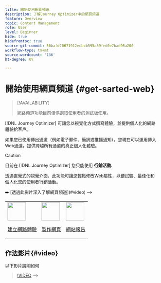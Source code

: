 ```yaml
---
title: 開始使用網頁頻道
description: 了解Journey Optimizer中的網頁頻道
feature: Overview
topic: Content Management
role: User
level: Beginner
hide: true
hidefromtoc: true
source-git-commit: 50bafd20671912ecbcb595a59fed0e7bad95a200
workflow-type: tm+mt
source-wordcount: '136'
ht-degree: 0%

---
```


# 開始使用網頁頻道 {#get-sarted-web}

>[!AVAILABILITY]
>
>網路頻道功能目前僅供選取使用者的測試版使用。

[!DNL Journey Optimizer] 可讓您以視覺化方式撰寫體驗，並提供個人化的網路體驗給客戶。

如果您已使用傳出通道（例如電子郵件、簡訊或推播通知），您現在可以運用傳入Web通道，提供跨越所有通道的真正個人化體驗。

>[!CAUTION]
>
>目前在 [!DNL Journey Optimizer] 您只能使用 **行銷活動**.

透過直覺式的視覺介面，此功能可讓您輕鬆修改Web屬性，以便試驗、最佳化和個人化您的使用者行銷活動。

<!-->
➡️ [透過此影片深入了解網頁頻道](#video)
—>

<table>
<tr>
<td><img src="../assets/do-not-localize/icon_assets.svg" width="60px"><p><a href="create-web.md">建立網路體驗</a></p></td>
<td><img src="../assets/do-not-localize/icon_design.svg" width="60px"><p><a href="author-web.md">製作網頁</a></p></td>
<td><img src="../assets/do-not-localize/monitor.svg" width="60px"><p><a href="web-report.md">網站報告</a></p></td>
</tr>
</table>

<!-->
## 作法影片{#video}

以下影片說明如何

>[!VIDEO]()
-->